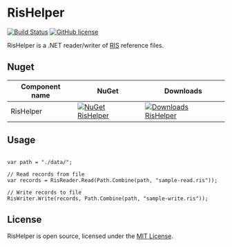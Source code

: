 # RisHelper
[![Build Status](https://ci.appveyor.com/api/projects/status/github/askalione/rishelper?branch=master&svg=true)](https://ci.appveyor.com/project/askalione/rishelper) 
[![GitHub license](https://img.shields.io/github/license/askalione/rishelper)](https://github.com/askalione/RisHelper/blob/master/LICENSE)  

RisHelper is a .NET reader/writer of [RIS](https://en.wikipedia.org/wiki/RIS_(file_format)) reference files.

## Nuget

| Component name | NuGet | Downloads |
| --- | --- | --- |
| RisHelper | [![NuGet RisHelper](https://img.shields.io/nuget/v/RisHelper)](https://www.nuget.org/packages/RisHelper/) | [![Downloads RisHelper](https://img.shields.io/nuget/dt/RisHelper)](https://www.nuget.org/stats/packages/RisHelper?groupby=Version) |

## Usage

```

var path = "./data/";

// Read records from file
var records = RisReader.Read(Path.Combine(path, "sample-read.ris"));

// Write records to file
RisWriter.Write(records, Path.Combine(path, "sample-write.ris"));

```

## License
RisHelper is open source, licensed under the [MIT License](https://github.com/askalione/RisHelper/blob/master/LICENSE).